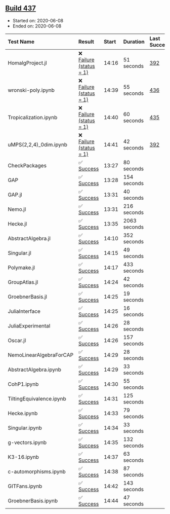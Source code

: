 ## [Build 437](https://oscarci.mathematik.uni-kl.de/job/oscar-julia-1.4/437/)

* Started on: 2020-06-08
* Ended on: 2020-06-08

| Test Name    | Result | Start | Duration | Last Success | First Failure |
|:-------------|:-------|:------|:---------|:-------------|:--------------|
| HomalgProject.jl | ❌ [Failure (status = 1)](https://oscarci.mathematik.uni-kl.de/job/oscar-julia-1.4/437/artifact/logs/build-437/HomalgProject.jl.log) | 14:16 | 51 seconds | [392](https://oscarci.mathematik.uni-kl.de/job/oscar-julia-1.4/392/) | [393](https://oscarci.mathematik.uni-kl.de/job/oscar-julia-1.4/393/) |
| wronski-poly.ipynb | ❌ [Failure (status = 1)](https://oscarci.mathematik.uni-kl.de/job/oscar-julia-1.4/437/artifact/logs/build-437/wronski-poly.ipynb.log) | 14:39 | 55 seconds | [436](https://oscarci.mathematik.uni-kl.de/job/oscar-julia-1.4/436/) | [437](https://oscarci.mathematik.uni-kl.de/job/oscar-julia-1.4/437/) |
| Tropicalization.ipynb | ❌ [Failure (status = 1)](https://oscarci.mathematik.uni-kl.de/job/oscar-julia-1.4/437/artifact/logs/build-437/Tropicalization.ipynb.log) | 14:40 | 60 seconds | [435](https://oscarci.mathematik.uni-kl.de/job/oscar-julia-1.4/435/) | [436](https://oscarci.mathematik.uni-kl.de/job/oscar-julia-1.4/436/) |
| uMPS(2,2,4)_0dim.ipynb | ❌ [Failure (status = 1)](https://oscarci.mathematik.uni-kl.de/job/oscar-julia-1.4/437/artifact/logs/build-437/uMPS-2-2-4-_0dim.ipynb.log) | 14:41 | 42 seconds | [392](https://oscarci.mathematik.uni-kl.de/job/oscar-julia-1.4/392/) | [393](https://oscarci.mathematik.uni-kl.de/job/oscar-julia-1.4/393/) |
| CheckPackages | ✅ [Success](https://oscarci.mathematik.uni-kl.de/job/oscar-julia-1.4/437/artifact/logs/build-437/CheckPackages.log) | 13:27 | 80 seconds |  |  |
| GAP | ✅ [Success](https://oscarci.mathematik.uni-kl.de/job/oscar-julia-1.4/437/artifact/logs/build-437/GAP.log) | 13:28 | 154 seconds |  |  |
| GAP.jl | ✅ [Success](https://oscarci.mathematik.uni-kl.de/job/oscar-julia-1.4/437/artifact/logs/build-437/GAP.jl.log) | 13:31 | 40 seconds |  |  |
| Nemo.jl | ✅ [Success](https://oscarci.mathematik.uni-kl.de/job/oscar-julia-1.4/437/artifact/logs/build-437/Nemo.jl.log) | 13:31 | 216 seconds |  |  |
| Hecke.jl | ✅ [Success](https://oscarci.mathematik.uni-kl.de/job/oscar-julia-1.4/437/artifact/logs/build-437/Hecke.jl.log) | 13:35 | 2063 seconds |  |  |
| AbstractAlgebra.jl | ✅ [Success](https://oscarci.mathematik.uni-kl.de/job/oscar-julia-1.4/437/artifact/logs/build-437/AbstractAlgebra.jl.log) | 14:10 | 352 seconds |  |  |
| Singular.jl | ✅ [Success](https://oscarci.mathematik.uni-kl.de/job/oscar-julia-1.4/437/artifact/logs/build-437/Singular.jl.log) | 14:15 | 49 seconds |  |  |
| Polymake.jl | ✅ [Success](https://oscarci.mathematik.uni-kl.de/job/oscar-julia-1.4/437/artifact/logs/build-437/Polymake.jl.log) | 14:17 | 433 seconds |  |  |
| GroupAtlas.jl | ✅ [Success](https://oscarci.mathematik.uni-kl.de/job/oscar-julia-1.4/437/artifact/logs/build-437/GroupAtlas.jl.log) | 14:24 | 42 seconds |  |  |
| GroebnerBasis.jl | ✅ [Success](https://oscarci.mathematik.uni-kl.de/job/oscar-julia-1.4/437/artifact/logs/build-437/GroebnerBasis.jl.log) | 14:25 | 19 seconds |  |  |
| JuliaInterface | ✅ [Success](https://oscarci.mathematik.uni-kl.de/job/oscar-julia-1.4/437/artifact/logs/build-437/JuliaInterface.log) | 14:25 | 16 seconds |  |  |
| JuliaExperimental | ✅ [Success](https://oscarci.mathematik.uni-kl.de/job/oscar-julia-1.4/437/artifact/logs/build-437/JuliaExperimental.log) | 14:26 | 28 seconds |  |  |
| Oscar.jl | ✅ [Success](https://oscarci.mathematik.uni-kl.de/job/oscar-julia-1.4/437/artifact/logs/build-437/Oscar.jl.log) | 14:26 | 157 seconds |  |  |
| NemoLinearAlgebraForCAP | ✅ [Success](https://oscarci.mathematik.uni-kl.de/job/oscar-julia-1.4/437/artifact/logs/build-437/NemoLinearAlgebraForCAP.log) | 14:29 | 28 seconds |  |  |
| AbstractAlgebra.ipynb | ✅ [Success](https://oscarci.mathematik.uni-kl.de/job/oscar-julia-1.4/437/artifact/logs/build-437/AbstractAlgebra.ipynb.log) | 14:29 | 33 seconds |  |  |
| CohP1.ipynb | ✅ [Success](https://oscarci.mathematik.uni-kl.de/job/oscar-julia-1.4/437/artifact/logs/build-437/CohP1.ipynb.log) | 14:30 | 55 seconds |  |  |
| TiltingEquivalence.ipynb | ✅ [Success](https://oscarci.mathematik.uni-kl.de/job/oscar-julia-1.4/437/artifact/logs/build-437/TiltingEquivalence.ipynb.log) | 14:31 | 125 seconds |  |  |
| Hecke.ipynb | ✅ [Success](https://oscarci.mathematik.uni-kl.de/job/oscar-julia-1.4/437/artifact/logs/build-437/Hecke.ipynb.log) | 14:33 | 79 seconds |  |  |
| Singular.ipynb | ✅ [Success](https://oscarci.mathematik.uni-kl.de/job/oscar-julia-1.4/437/artifact/logs/build-437/Singular.ipynb.log) | 14:34 | 33 seconds |  |  |
| g-vectors.ipynb | ✅ [Success](https://oscarci.mathematik.uni-kl.de/job/oscar-julia-1.4/437/artifact/logs/build-437/g-vectors.ipynb.log) | 14:35 | 132 seconds |  |  |
| K3-16.ipynb | ✅ [Success](https://oscarci.mathematik.uni-kl.de/job/oscar-julia-1.4/437/artifact/logs/build-437/K3-16.ipynb.log) | 14:37 | 63 seconds |  |  |
| c-automorphisms.ipynb | ✅ [Success](https://oscarci.mathematik.uni-kl.de/job/oscar-julia-1.4/437/artifact/logs/build-437/c-automorphisms.ipynb.log) | 14:38 | 87 seconds |  |  |
| GITFans.ipynb | ✅ [Success](https://oscarci.mathematik.uni-kl.de/job/oscar-julia-1.4/437/artifact/logs/build-437/GITFans.ipynb.log) | 14:42 | 143 seconds |  |  |
| GroebnerBasis.ipynb | ✅ [Success](https://oscarci.mathematik.uni-kl.de/job/oscar-julia-1.4/437/artifact/logs/build-437/GroebnerBasis.ipynb.log) | 14:44 | 47 seconds |  |  |
